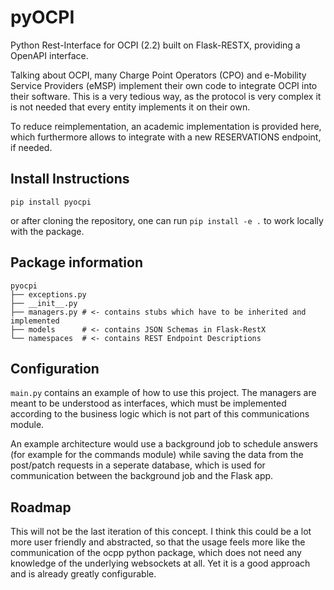 # pyOCPI

Python Rest-Interface for OCPI (2.2) built on Flask-RESTX, providing a OpenAPI interface.

Talking about OCPI, many Charge Point Operators (CPO) and e-Mobility Service Providers (eMSP) implement their own code to integrate OCPI into their software.
This is a very tedious way, as the protocol is very complex it is not needed that every entity implements it on their own.

To reduce reimplementation, an academic implementation is provided here, which furthermore allows to integrate with a new RESERVATIONS endpoint, if needed.

## Install Instructions

`pip install pyocpi`

or after cloning the repository, one can run `pip install -e .` to work locally with the package.

## Package information

```
pyocpi
├── exceptions.py
├── __init__.py
├── managers.py # <- contains stubs which have to be inherited and implemented
├── models      # <- contains JSON Schemas in Flask-RestX
└── namespaces  # <- contains REST Endpoint Descriptions
```

## Configuration

`main.py` contains an example of how to use this project.
The managers are meant to be understood as interfaces, which must be implemented according to the business logic which is not part of this communications module.

An example architecture would use a background job to schedule answers (for example for the commands module) while saving the data from the post/patch requests in a seperate database, which is used for communication between the background job and the Flask app.

## Roadmap

This will not be the last iteration of this concept.
I think this could be a lot more user friendly and abstracted, so that the usage feels more like the communication of the ocpp python package, which does not need any knowledge of the underlying websockets at all.
Yet it is a good approach and is already greatly configurable.

